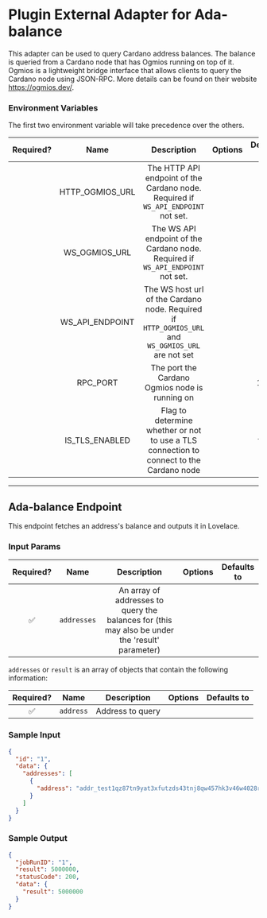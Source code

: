 # Plugin External Adapter for Ada-balance

This adapter can be used to query Cardano address balances. The balance is queried from a Cardano node that has Ogmios running on top of it. Ogmios is a
lightweight bridge interface that allows clients to query the Cardano node using JSON-RPC. More details can be found on their website https://ogmios.dev/.

### Environment Variables

The first two environment variable will take precedence over the others.

| Required? |      Name       |                                            Description                                             | Options | Defaults to |
| :-------: | :-------------: | :------------------------------------------------------------------------------------------------: | :-----: | :---------: |
|           | HTTP_OGMIOS_URL |         The HTTP API endpoint of the Cardano node. Required if `WS_API_ENDPOINT` not set.          |         |             |
|           |  WS_OGMIOS_URL  |          The WS API endpoint of the Cardano node. Required if `WS_API_ENDPOINT` not set.           |         |             |
|           | WS_API_ENDPOINT | The WS host url of the Cardano node. Required if `HTTP_OGMIOS_URL` and `WS_OGMIOS_URL` are not set |         |             |
|           |    RPC_PORT     |                           The port the Cardano Ogmios node is running on                           |         |    1337     |
|           | IS_TLS_ENABLED  |      Flag to determine whether or not to use a TLS connection to connect to the Cardano node       |         |    false    |

---

## Ada-balance Endpoint

This endpoint fetches an address's balance and outputs it in Lovelace.

### Input Params

| Required? |    Name     |                                           Description                                           | Options | Defaults to |
| :-------: | :---------: | :---------------------------------------------------------------------------------------------: | :-----: | :---------: |
|    ✅     | `addresses` | An array of addresses to query the balances for (this may also be under the 'result' parameter) |         |             |

`addresses` or `result` is an array of objects that contain the following information:

| Required? |   Name    |   Description    | Options | Defaults to |
| :-------: | :-------: | :--------------: | :-----: | :---------: |
|    ✅     | `address` | Address to query |         |

### Sample Input

```json
{
  "id": "1",
  "data": {
    "addresses": [
      {
        "address": "addr_test1qz87tn9yat3xfutzds43tnj8qw457hk3v46w4028rtnx56v89wjwnrwcvlfm2atvcnnclh3x7thwrl7pgnffaw24mgws0dga4m"
      }
    ]
  }
}
```

### Sample Output

```json
{
  "jobRunID": "1",
  "result": 5000000,
  "statusCode": 200,
  "data": {
    "result": 5000000
  }
}
```
